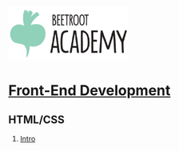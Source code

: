 <img src="./images/logo.png" width="240">

# [Front-End Development](https://beetroot.academy/en/courses/front-end/)

## HTML/CSS
1. [Intro](./lesson_0/README.md)
